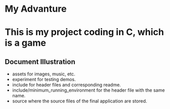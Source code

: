 # My Advanture
# This is my project coding in C, which is a game
## Document Illustration

* assets for images, music, etc.
* experiment for testing demos.
* include for header files and corresponding readme.
* include/minimum_running_environment for the header file with the same name.
* source where the source files of the final application are stored.
